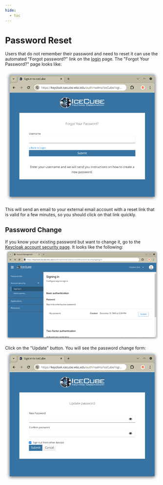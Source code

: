 ```yaml
---
hide:
  - toc
---
```


# Password Reset

Users that do not remember their password and need to reset it can use
the automated "Forgot password?" link on the [login](user_login.md) page.
The "Forgot Your Password?" page looks like:

![password reset](images/keycloak_reset_pwd.png)

This will send an email to your external email account with a reset link
that is valid for a few minutes, so you should click on that link quickly.

## Password Change

If you know your existing password but want to change it, go to the
[Keycloak account security page](https://keycloak.icecube.wisc.edu/auth/realms/IceCube/account/#/account-security/signing-in).
It looks like the following:
![account security](images/keycloak_account_security.png)

Click on the "Update" button. You will see the password change form:
![account change password](images/keycloak_password.png)
